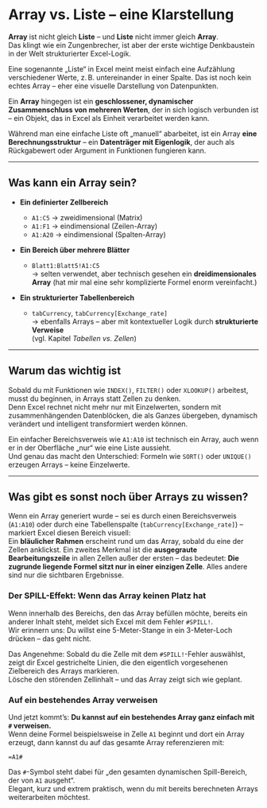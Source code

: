 # Array vs. Liste – eine Klarstellung

**Array** ist nicht gleich **Liste** – und **Liste** nicht immer gleich **Array**.  
Das klingt wie ein Zungenbrecher, ist aber der erste wichtige Denkbaustein in der Welt strukturierter Excel-Logik.

Eine sogenannte „Liste“ in Excel meint meist einfach eine Aufzählung verschiedener Werte, z. B. untereinander in einer Spalte. Das ist noch kein echtes Array – eher eine visuelle Darstellung von Datenpunkten.

Ein **Array** hingegen ist ein **geschlossener, dynamischer Zusammenschluss von mehreren Werten**, der in sich logisch verbunden ist – ein Objekt, das in Excel als Einheit verarbeitet werden kann.

Während man eine einfache Liste oft „manuell“ abarbeitet, ist ein Array **eine Berechnungsstruktur** – ein **Datenträger mit Eigenlogik**, der auch als Rückgabewert oder Argument in Funktionen fungieren kann.

---

## Was kann ein Array sein?

- **Ein definierter Zellbereich**  
  - `A1:C5` → zweidimensional (Matrix)
  - `A1:F1` → eindimensional (Zeilen-Array)
  - `A1:A20` → eindimensional (Spalten-Array)

- **Ein Bereich über mehrere Blätter**  
  - `Blatt1:Blatt5!A1:C5`  
    → selten verwendet, aber technisch gesehen ein **dreidimensionales Array** (hat mir mal eine sehr komplizierte Formel enorm vereinfacht.)

- **Ein strukturierter Tabellenbereich**  
  - `tabCurrency`, `tabCurrency[Exchange_rate]`  
    → ebenfalls Arrays – aber mit kontextueller Logik durch **strukturierte Verweise**  
    (vgl. Kapitel *Tabellen vs. Zellen*)

---

## Warum das wichtig ist

Sobald du mit Funktionen wie `INDEX()`, `FILTER()` oder `XLOOKUP()` arbeitest, musst du beginnen, in Arrays statt Zellen zu denken.  
Denn Excel rechnet nicht mehr nur mit Einzelwerten, sondern mit zusammenhängenden Datenblöcken, die als Ganzes übergeben, dynamisch verändert und intelligent transformiert werden können.

Ein einfacher Bereichsverweis wie `A1:A10` ist technisch ein Array, auch wenn er in der Oberfläche „nur“ wie eine Liste aussieht.  
Und genau das macht den Unterschied: Formeln wie `SORT()` oder `UNIQUE()` erzeugen Arrays – keine Einzelwerte.

---

## Was gibt es sonst noch über Arrays zu wissen?

Wenn ein Array generiert wurde – sei es durch einen Bereichsverweis (`A1:A10`) oder durch eine Tabellenspalte (`tabCurrency[Exchange_rate]`) – markiert Excel diesen Bereich visuell:  
Ein **bläulicher Rahmen** erscheint rund um das Array, sobald du eine der Zellen anklickst. Ein zweites Merkmal ist die **ausgegraute Bearbeitungszeile** in allen Zellen außer der ersten – das bedeutet: **Die zugrunde liegende Formel sitzt nur in einer einzigen Zelle**. Alles andere sind nur die sichtbaren Ergebnisse.

### Der SPILL-Effekt: Wenn das Array keinen Platz hat  
Wenn innerhalb des Bereichs, den das Array befüllen möchte, bereits ein anderer Inhalt steht, meldet sich Excel mit dem Fehler `#SPILL!`.  
Wir erinnern uns: Du willst eine 5-Meter-Stange in ein 3-Meter-Loch drücken – das geht nicht.

Das Angenehme: Sobald du die Zelle mit dem `#SPILL!`-Fehler auswählst, zeigt dir Excel gestrichelte Linien, die den eigentlich vorgesehenen Zielbereich des Arrays markieren.  
Lösche den störenden Zellinhalt – und das Array zeigt sich wie geplant.

### Auf ein bestehendes Array verweisen  
Und jetzt kommt’s: **Du kannst auf ein bestehendes Array ganz einfach mit `#` verweisen.**  
Wenn deine Formel beispielsweise in Zelle `A1` beginnt und dort ein Array erzeugt, dann kannst du auf das gesamte Array referenzieren mit:

`=A1#`

Das `#`-Symbol steht dabei für „den gesamten dynamischen Spill-Bereich, der von `A1` ausgeht“.  
Elegant, kurz und extrem praktisch, wenn du mit bereits berechneten Arrays weiterarbeiten möchtest.
